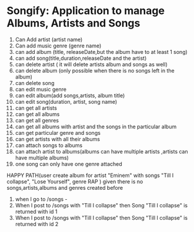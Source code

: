 # Songify: Application to manage Albums, Artists and Songs

1. Can Add artist (artist name)
2. Can add music genre (genre name)
3. can add album (title, releaseDate,but the album have to at least 1 song)
4. can add song(title,duration,releaseDate and the artist)
5. can delete artist ( it will delete artists album and songs as well)
6. can delete album (only possible when there is no songs left in the album)
7. can delete song
8. can edit music genre
9. can edit album(add songs,artists, album title)
10. can edit song(duration, artist, song name)
11. can get all artists 
12. can get all albums 
13. can get all genres 
14. can get all albums with artist and the songs in the particular album 
15. can get particular genre and songs 
16. can get artists with all their albums 
17. can attach songs to albums 
18. can attach artist to albums(albums can have multiple artists ,artists can have multiple albums)
19. one song can only have one genre attached

HAPPY PATH(user create album for artist "Eminem" with songs "Till I collapse", "Lose Yourself", genre RAP )
given there is no songs,artists,albums and genres created before

1. when I go to /songs -
2. When I post to /songs with "Till I collapse" then Song "Till I collapse" is returned with id 1
3. When I post to /songs with "Till I collapse" then Song "Till I collapse" is returned with id 2